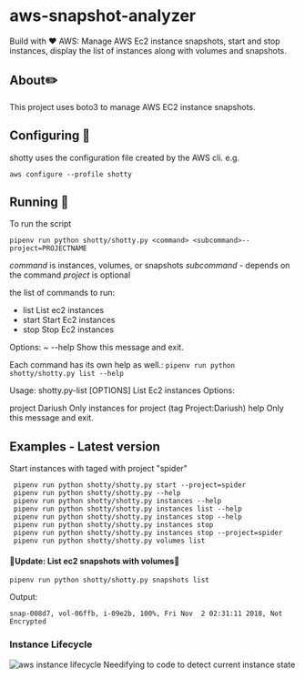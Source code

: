 # aws-snapshot-analyzer

Build with :heart:
AWS: Manage AWS Ec2 instance snapshots, start and stop instances, display the list of instances along with volumes and snapshots.

## About:pencil2:

This project uses boto3 to manage AWS EC2 instance snapshots.

## Configuring :wrench:

shotty uses the configuration file created by the AWS cli. e.g.

`aws configure --profile shotty`

## Running :rocket:

To run the script

`pipenv run python shotty/shotty.py <command> <subcommand>--project=PROJECTNAME`

*command* is instances, volumes, or snapshots
*subcommand*  - depends on the command
*project* is optional 

the list of commands to run:
-   list   List ec2 instances
-   start  Start Ec2 instances
-   stop   Stop Ec2 instances

Options:
~ --help  Show this message and exit.



Each command has its own help as well.:
`pipenv run python shotty/shotty.py list --help`

Usage:
shotty.py-list [OPTIONS]
List Ec2 instances
Options:

project Dariush Only instances for project (tag Project:Dariush)
help            Only this message and exit.

## Examples - Latest version
 Start instances with taged with project "spider"
```
 pipenv run python shotty/shotty.py start --project=spider
 pipenv run python shotty/shotty.py --help
 pipenv run python shotty/shotty.py instances --help
 pipenv run python shotty/shotty.py instances list --help
 pipenv run python shotty/shotty.py instances stop --help
 pipenv run python shotty/shotty.py instances stop
 pipenv run python shotty/shotty.py instances stop --project=spider
 pipenv run python shotty/shotty.py volumes list

 ```

 #### :rotating_light:Update: List ec2 snapshots with volumes:rotating_light:

  ```
  pipenv run python shotty/shotty.py snapshots list
  ```
  Output:
```  
snap-008d7, vol-06ffb, i-09e2b, 100%, Fri Nov  2 02:31:11 2018, Not Encrypted
```

### Instance Lifecycle

![aws instance lifecycle](https://docs.aws.amazon.com/AWSEC2/latest/UserGuide/images/instance_lifecycle.png)
Needifying to code to detect current instance state

